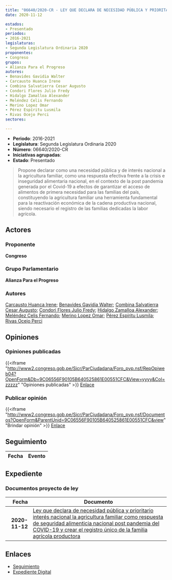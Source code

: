 ```yaml
---
title: "06640/2020-CR - LEY QUE DECLARA DE NECESIDAD PÚBLICA Y PRIORITARIO INTERÉS NACIONAL LA AGRICULTURA FAMILIAR COMO RESPUESTA DE SEGURIDAD ALIMENTARIA NACIONAL POST PANDEMIA DEL COVID-19 Y CREA EL REGISTRO ÚNICO DE FAMILIAS AGRÍCOLAS PRODUCTORAS"
date: 2020-11-12

estados:
- Presentado
periodos:
- 2016-2021
legislaturas:
- Segunda Legislatura Ordinaria 2020
proponentes:
- Congreso
grupos:
- Alianza Para el Progreso
autores:
- Benavides Gavidia Walter
- Carcausto Huanca Irene
- Combina Salvatierra Cesar Augusto
- Condori Flores Julio Fredy
- Hidalgo Zamalloa Alexander
- Meléndez Celis Fernando
- Merino Lopez Omar
- Pérez Espíritu Lusmila
- Rivas Ocejo Perci
sectores:

---
```

- **Periodo**: 2016-2021
- **Legislatura**: Segunda Legislatura Ordinaria 2020
- **Número**: 06640/2020-CR
- **Iniciativas agrupadas**: 
- **Estado**: Presentado

> Propone declarar como una necesidad pública y de interés nacional a la agricultura familiar, como una respuesta efectiva frente a la crisis e inseguridad alimentaria nacional, en el contexto de la post pandemia generada por el Covid-19 a efectos de garantizar el acceso de alimentos de primera necesidad para las familias del país, constituyendo la agricultura familiar una herramienta fundamental para la reactivación económica de la cadena productiva nacional, siendo necesario el registro de las familias dedicadas la labor agrícola.


## Actores

### Proponente

**Congreso**

### Grupo Parlamentario

**Alianza Para el Progreso**

### Autores

[Carcausto Huanca Irene](mailto:mailto:icarcausto@congreso.gob.pe); [Benavides Gavidia Walter](mailto:mailto:wbenavides@congreso.gob.pe); [Combina Salvatierra Cesar Augusto](mailto:mailto:ccombina@congreso.gob.pe); [Condori Flores Julio Fredy](mailto:mailto:jcondori@congreso.gob.pe); [Hidalgo Zamalloa Alexander](mailto:mailto:ahidalgo@congreso.gob.pe); [Meléndez Celis Fernando](mailto:mailto:fmelendez@congreso.gob.pe); [Merino Lopez Omar](mailto:mailto:omerino@congreso.gob.pe); [Pérez Espíritu Lusmila](mailto:mailto:lperez@congreso.gob.pe); [Rivas Ocejo Perci](mailto:mailto:privas@congreso.gob.pe)

## Opiniones

### Opiniones publicadas

{{<iframe "http://www2.congreso.gob.pe/Sicr/ParCiudadana/Foro_pvp.nsf/RepOpiweb04?OpenForm&Db=9C06556F90105B640525861E00551CFC&View=yyyy&Col=zzzzz" "Opiniones publicadas" >}}
[Enlace](http://www2.congreso.gob.pe/Sicr/ParCiudadana/Foro_pvp.nsf/RepOpiweb04?OpenForm&Db=9C06556F90105B640525861E00551CFC&View=yyyy&Col=zzzzz)

### Publicar opinión

{{<iframe "http://www2.congreso.gob.pe/Sicr/ParCiudadana/Foro_pvp.nsf/Documentos?OpenForm&ParentUnid=9C06556F90105B640525861E00551CFC&view" "Brindar opinión" >}}
[Enlace](http://www2.congreso.gob.pe/Sicr/ParCiudadana/Foro_pvp.nsf/Documentos?OpenForm&ParentUnid=9C06556F90105B640525861E00551CFC&view)


## Seguimiento

| Fecha | Evento |
|------:|--------|


## Expediente

### Documentos proyecto de ley

| Fecha | Documento |
|------:|-----------|
| **2020-11-12** | [Ley que declara de necesidad pública y prioritario interés nacional la agricultura familiar como respuesta de seguridad alimenticia nacional post pandemia del COVID-19 y crear el registro único de la familia agrícola productora](https://leyes.congreso.gob.pe/Documentos/2016_2021/Proyectos_de_Ley_y_de_Resoluciones_Legislativas/PL0664020201112.pdf) |

## Enlaces

- [Seguimiento](http://www2.congreso.gob.pe/Sicr/TraDocEstProc/CLProLey2016.nsf/f7fff46988ca05b1052578e100829cc7/a51a1f835411dbed0525861e005aad4e?OpenDocument)
- [Expediente Digital](http://www2.congreso.gob.pe/Sicr/TraDocEstProc/Expvirt_2011.nsf/visbusqptramdoc1621/06640?opendocument)

